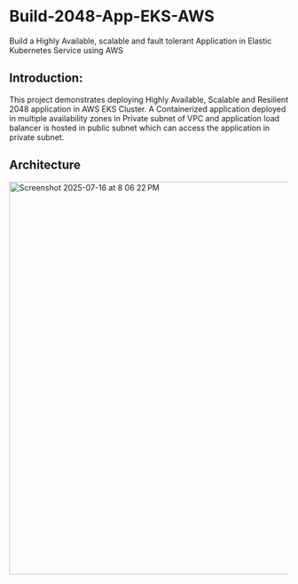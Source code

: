 # Build-2048-App-EKS-AWS
Build a Highly Available, scalable and fault tolerant Application in Elastic Kubernetes Service using AWS

## Introduction:
This project demonstrates deploying Highly Available, Scalable and Resilient 2048 application in AWS EKS Cluster. A Containerized application deployed in multiple availability zones in Private subnet of VPC and application load balancer is hosted in public subnet which can access the application in private subnet.

## Architecture

<img width="1145" height="709" alt="Screenshot 2025-07-16 at 8 06 22 PM" src="https://github.com/user-attachments/assets/2388086d-9857-43b1-bbb3-0ded04e730da" />


